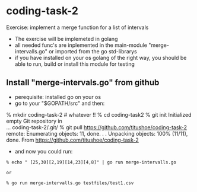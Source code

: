 # coding-task-2

Exercise: implement a merge function for a list of intervals 

- The exercise will be implemeted in golang
- all needed func's are inplemented in the main-module "merge-intervalls.go" or imported from the go std-librarys
- if you have installed on your os golang of the right way, you should be able to run, build or install this module for testing

## Install "merge-intervals.go" from github

   - perequisite: installed go on your os
   - go to your "$GOPATH/src" and then:
   
   % mkdir coding-task-2  # whatever !!
   % cd coding-task2
   % git init
     Initialized empty Git repository in  
        ... coding-task-2/.git/
   % git pull https://github.com/titushoe/coding-task-2
      remote: Enumerating objects: 11, done.
       .
       .
      Unpacking objects: 100% (11/11), done.
      From https://github.com/titushoe/coding-task-2
      
   * and now you could run: 
   
    % echo " [25,30][2,19][14,23][4,8]" | go run merge-intervalls.go
    
    or
    
    % go run merge-intervalls.go testfiles/test1.csv
